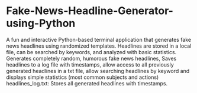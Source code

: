 # Fake-News-Headline-Generator-using-Python
A fun and interactive Python-based terminal application that generates fake news headlines using randomized templates. Headlines are stored in a local file, can be searched by keywords, and analyzed with basic statistics.
Generates completely random, humorous fake news headlines, Saves headlines to a log file with timestamps, allow access to all previously generated headlines in a txt file, allow searching headlines by keyword and displays simple statistics (most common subjects and actions)
headlines_log.txt: Stores all generated headlines with timestamps.
